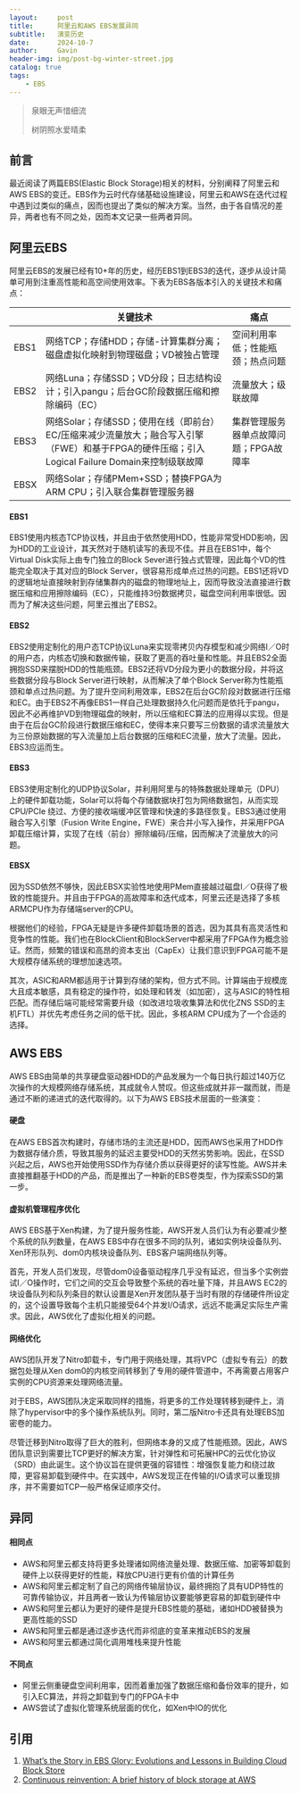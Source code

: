 ```yaml
---
layout:     post
title:      阿里云和AWS EBS发展异同
subtitle:   演变历史
date:       2024-10-7
author:     Gavin
header-img: img/post-bg-winter-street.jpg
catalog: true
tags:
    - EBS
---
```


> 泉眼无声惜细流
> 
> 树阴照水爱晴柔

## 前言

最近阅读了两篇EBS(Elastic Block Storage)相关的材料，分别阐释了阿里云和AWS EBS的变迁。EBS作为云时代存储基础设施建设，阿里云和AWS在迭代过程中遇到过类似的痛点，因而也提出了类似的解决方案。当然，由于各自情况的差异，两者也有不同之处，因而本文记录一些两者异同。

## 阿里云EBS

阿里云EBS的发展已经有10+年的历史，经历EBS1到EBS3的迭代，逐步从设计简单可用到注重高性能和高空间使用效率。下表为EBS各版本引入的关键技术和痛点：  

||关键技术|痛点|
|----|----|----|
|EBS1|网络TCP；存储HDD；存储-计算集群分离；磁盘虚拟化映射到物理磁盘；VD被独占管理|空间利用率低；性能瓶颈；热点问题|
|EBS2|网络Luna；存储SSD；VD分段；日志结构设计；引入pangu；后台GC阶段数据压缩和擦除编码（EC）|流量放大；级联故障|
|EBS3|网络Solar；存储SSD；使用在线（即前台）EC/压缩来减少流量放大；融合写入引擎（FWE）和基于FPGA的硬件压缩；引入Logical Failure Domain来控制级联故障|集群管理服务器单点故障问题；FPGA故障率|
|EBSX|网络Solar；存储PMem+SSD；替换FPGA为ARM CPU；引入联合集群管理服务器||

#### EBS1

EBS1使用内核态TCP协议栈，并且由于依然使用HDD，性能非常受HDD影响，因为HDD的工业设计，其天然对于随机读写的表现不佳。并且在EBS1中，每个Virtual Disk实际上由专门独立的Block Sever进行独占式管理，因此每个VD的性能完全取决于其对应的Block Server，很容易形成单点过热的问题。EBS1还将VD的逻辑地址直接映射到存储集群内的磁盘的物理地址上，因而导致没法直接进行数据压缩和应用擦除编码（EC），只能维持3份数据拷贝，磁盘空间利用率很低。因而为了解决这些问题，阿里云推出了EBS2。

#### EBS2

EBS2使用定制化的用户态TCP协议Luna来实现零拷贝内存模型和减少网络I／O时的用户态，内核态切换和数据传输，获取了更高的吞吐量和性能。并且EBS2全面拥抱SSD来摆脱HDD的性能瓶颈。EBS2还将VD分段为更小的数据分段，并将这些数据分段与Block Server进行映射，从而解决了单个Block Server称为性能瓶颈和单点过热问题。为了提升空间利用效率，EBS2在后台GC阶段对数据进行压缩和EC。由于EBS2不再像EBS1一样自己处理数据持久化问题而是依托于pangu，因此不必再维护VD到物理磁盘的映射，所以压缩和EC算法的应用得以实现。但是由于在后台GC阶段进行数据压缩和EC，使得本来只要写三份数据的请求流量放大为三份原始数据的写入流量加上后台数据的压缩和EC流量，放大了流量。因此，EBS3应运而生。

#### EBS3

EBS3使用定制化的UDP协议Solar，并利用阿里与的特殊数据处理单元（DPU）上的硬件卸载功能，Solar可以将每个存储数据块打包为网络数据包，从而实现 CPU/PCIe 绕过、方便的接收端缓冲区管理和快速的多路径恢复。EBS3通过使用融合写入引擎（Fusion Write Engine，FWE）来合并小写入操作，并采用FPGA卸载压缩计算，实现了在线（前台）擦除编码/压缩，因而解决了流量放大的问题。

#### EBSX

因为SSD依然不够快，因此EBSX实验性地使用PMem直接越过磁盘I／O获得了极致的性能提升。并且由于FPGA的高故障率和迭代成本，阿里云还是选择了多核ARMCPU作为存储端server的CPU。

根据他们的经验，FPGA无疑是许多硬件卸载场景的首选，因为其具有高灵活性和竞争性的性能。我们也在BlockClient和BlockServer中都采用了FPGA作为概念验证。然而，频繁的错误和高昂的资本支出（CapEx）让我们意识到FPGA可能不是大规模存储系统的理想加速选项。

其次，ASIC和ARM都适用于计算到存储的架构，但方式不同。计算端由于规模庞大且成本敏感，具有稳定的操作符，如处理和转发（如加密），这与ASIC的特性相匹配。而存储后端可能经常需要升级（如改进垃圾收集算法和优化ZNS SSD的主机FTL）并优先考虑任务之间的低干扰。因此，多核ARM CPU成为了一个合适的选择。

## AWS EBS

AWS EBS由简单的共享硬盘驱动器HDD的产品发展为一个每日执行超过140万亿次操作的大规模网络存储系统，其成就令人赞叹。但这些成就并非一蹴而就，而是通过不断的递进式的迭代取得的。以下为AWS EBS技术层面的一些演变：

#### 硬盘

在AWS EBS首次构建时，存储市场的主流还是HDD，因而AWS也采用了HDD作为数据存储介质，导致其服务的延迟主要受HDD的天然劣势影响。因此，在SSD兴起之后，AWS也开始使用SSD作为存储介质以获得更好的读写性能。AWS并未直接推翻基于HDD的产品，而是推出了一种新的EBS卷类型，作为探索SSD的第一步。

#### 虚拟机管理程序优化

AWS EBS基于Xen构建，为了提升服务性能，AWS开发人员们认为有必要减少整个系统的队列数量，在AWS EBS中存在很多不同的队列，诸如实例块设备队列、Xen环形队列、dom0内核块设备队列、EBS客户端网络队列等。

首先，开发人员们发现，尽管dom0设备驱动程序几乎没有延迟，但当多个实例尝试I／O操作时，它们之间的交互会导致整个系统的吞吐量下降，并且AWS EC2的块设备队列和队列条目的默认设置是Xen开发团队基于当时有限的存储硬件所设定的，这个设置导致每个主机只能接受64个并发I/O请求，远远不能满足实际生产需求。因此，AWS优化了虚拟化相关的问题。

#### 网络优化

AWS团队开发了Nitro卸载卡，专门用于网络处理，其将VPC（虚拟专有云）的数据包处理从Xen dom0的内核空间转移到了专用的硬件管道中，不再需要占用客户实例的CPU资源来处理网络流量。

对于EBS，AWS团队决定采取同样的措施，将更多的工作处理转移到硬件上，消除了hypervisor中的多个操作系统队列。同时，第二版Nitro卡还具有处理EBS加密卷的能力。

尽管迁移到Nitro取得了巨大的胜利，但网络本身的又成了性能瓶颈。因此，AWS团队意识到需要比TCP更好的解决方案，针对弹性和可拓展HPC的云优化协议（SRD）由此诞生。这个协议旨在提供更强的容错性：增强恢复能力和绕过故障，更容易卸载到硬件中。在实践中，AWS发现正在传输的I/O请求可以重现排序，并不需要如TCP一般严格保证顺序交付。

## 异同

#### 相同点

+ AWS和阿里云都支持将更多处理诸如网络流量处理、数据压缩、加密等卸载到硬件上以获得更好的性能，释放CPU进行更有价值的计算任务
+ AWS和阿里云都定制了自己的网络传输层协议，最终拥抱了具有UDP特性的可靠传输协议，并且两者一致认为传输层协议要能够更容易的卸载到硬件中
+ AWS和阿里云都认为更好的硬件是提升EBS性能的基础，诸如HDD被替换为更高性能的SSD
+ AWS和阿里云都是通过逐步迭代而非彻底的变革来推动EBS的发展
+ AWS和阿里云都通过简化调用堆栈来提升性能

#### 不同点

+ 阿里云侧重硬盘空间利用率，因而着重加强了数据压缩和备份效率的提升，如引入EC算法，并将之卸载到专门的FPGA卡中
+ AWS尝试了虚拟化管理系统层面的优化，如Xen中IO的优化

## 引用

1. [What’s the Story in EBS Glory: Evolutions and Lessons
in Building Cloud Block Store](https://www.usenix.org/system/files/fast24-zhang-weidong.pdf#:~:text=In%20this%20paper,%20we%20qualitatively%20and)
2. [Continuous reinvention: A brief history of block storage at AWS](https://www.allthingsdistributed.com/2024/08/continuous-reinvention-a-brief-history-of-block-storage-at-aws.html#:~:text=EBS%20launched%20on%20August%2020,%202008,)
